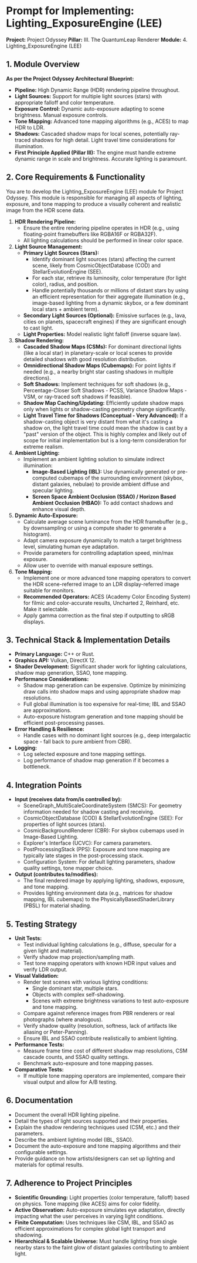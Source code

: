﻿# Prompt for Implementing: Lighting_ExposureEngine (LEE)

**Project:** Project Odyssey
**Pillar:** III. The QuantumLeap Renderer
**Module:** 4. Lighting_ExposureEngine (LEE)

## 1. Module Overview

**As per the Project Odyssey Architectural Blueprint:**

* **Pipeline:** High Dynamic Range (HDR) rendering pipeline throughout.
* **Light Sources:** Support for multiple light sources (stars) with appropriate falloff and color temperature.
* **Exposure Control:** Dynamic auto-exposure adapting to scene brightness. Manual exposure controls.
* **Tone Mapping:** Advanced tone mapping algorithms (e.g., ACES) to map HDR to LDR.
* **Shadows:** Cascaded shadow maps for local scenes, potentially ray-traced shadows for high detail. Light travel time considerations for illumination.
* **First Principle Applied (Pillar III):** The engine must handle extreme dynamic range in scale and brightness. Accurate lighting is paramount.

## 2. Core Requirements & Functionality

You are to develop the Lighting_ExposureEngine (LEE) module for Project Odyssey. This module is responsible for managing all aspects of lighting, exposure, and tone mapping to produce a visually coherent and realistic image from the HDR scene data.

1.  **HDR Rendering Pipeline:**
    * Ensure the entire rendering pipeline operates in HDR (e.g., using floating-point framebuffers like RGBA16F or RGBA32F).
    * All lighting calculations should be performed in linear color space.
2.  **Light Source Management:**
    * **Primary Light Sources (Stars):**
        * Identify dominant light sources (stars) affecting the current scene, likely from CosmicObjectDatabase (COD) and StellarEvolutionEngine (SEE).
        * For each star, retrieve its luminosity, color temperature (for light color), radius, and position.
        * Handle potentially thousands or millions of distant stars by using an efficient representation for their aggregate illumination (e.g., image-based lighting from a dynamic skybox, or a few dominant local stars + ambient term).
    * **Secondary Light Sources (Optional):** Emissive surfaces (e.g., lava, cities on planets, spacecraft engines) if they are significant enough to cast light.
    * **Light Properties:** Model realistic light falloff (inverse square law).
3.  **Shadow Rendering:**
    * **Cascaded Shadow Maps (CSMs):** For dominant directional lights (like a local star) in planetary-scale or local scenes to provide detailed shadows with good resolution distribution.
    * **Omnidirectional Shadow Maps (Cubemaps):** For point lights if needed (e.g., a nearby bright star casting shadows in multiple directions).
    * **Soft Shadows:** Implement techniques for soft shadows (e.g., Percentage-Closer Soft Shadows - PCSS, Variance Shadow Maps - VSM, or ray-traced soft shadows if feasible).
    * **Shadow Map Caching/Updating:** Efficiently update shadow maps only when lights or shadow-casting geometry change significantly.
    * **Light Travel Time for Shadows (Conceptual - Very Advanced):** If a shadow-casting object is very distant from what it's casting a shadow on, the light travel time could mean the shadow is cast by a "past" version of the object. This is highly complex and likely out of scope for initial implementation but is a long-term consideration for extreme realism.
4.  **Ambient Lighting:**
    * Implement an ambient lighting solution to simulate indirect illumination:
        * **Image-Based Lighting (IBL):** Use dynamically generated or pre-computed cubemaps of the surrounding environment (skybox, distant galaxies, nebulae) to provide ambient diffuse and specular lighting.
        * **Screen Space Ambient Occlusion (SSAO) / Horizon Based Ambient Occlusion (HBAO):** To add contact shadows and enhance visual depth.
5.  **Dynamic Auto-Exposure:**
    * Calculate average scene luminance from the HDR framebuffer (e.g., by downsampling or using a compute shader to generate a histogram).
    * Adapt camera exposure dynamically to match a target brightness level, simulating human eye adaptation.
    * Provide parameters for controlling adaptation speed, min/max exposure.
    * Allow user to override with manual exposure settings.
6.  **Tone Mapping:**
    * Implement one or more advanced tone mapping operators to convert the HDR scene-referred image to an LDR display-referred image suitable for monitors.
    * **Recommended Operators:** ACES (Academy Color Encoding System) for filmic and color-accurate results, Uncharted 2, Reinhard, etc. Make it selectable.
    * Apply gamma correction as the final step if outputting to sRGB displays.

## 3. Technical Stack & Implementation Details

* **Primary Language:** C++ or Rust.
* **Graphics API:** Vulkan, DirectX 12.
* **Shader Development:** Significant shader work for lighting calculations, shadow map generation, SSAO, tone mapping.
* **Performance Considerations:**
    * Shadow map generation can be expensive. Optimize by minimizing draw calls into shadow maps and using appropriate shadow map resolutions.
    * Full global illumination is too expensive for real-time; IBL and SSAO are approximations.
    * Auto-exposure histogram generation and tone mapping should be efficient post-processing passes.
* **Error Handling & Resilience:**
    * Handle cases with no dominant light sources (e.g., deep intergalactic space - fall back to pure ambient from CBR).
* **Logging:**
    * Log selected exposure and tone mapping settings.
    * Log performance of shadow map generation if it becomes a bottleneck.

## 4. Integration Points

* **Input (receives data from/is controlled by):**
    * SceneGraph_MultiScaleCoordinateSystem (SMCS): For geometry information needed for shadow casting and receiving.
    * CosmicObjectDatabase (COD) & StellarEvolutionEngine (SEE): For properties of light sources (stars).
    * CosmicBackgroundRenderer (CBR): For skybox cubemaps used in Image-Based Lighting.
    * Explorer's Interface (UCVC): For camera parameters.
    * PostProcessingStack (PPS): Exposure and tone mapping are typically late stages in the post-processing stack.
    * Configuration System: For default lighting parameters, shadow quality settings, tone mapper choice.
* **Output (contributes to/modifies):**
    * The final rendered image by applying lighting, shadows, exposure, and tone mapping.
    * Provides lighting environment data (e.g., matrices for shadow mapping, IBL cubemaps) to the PhysicallyBasedShaderLibrary (PBSL) for material shading.

## 5. Testing Strategy

* **Unit Tests:**
    * Test individual lighting calculations (e.g., diffuse, specular for a given light and material).
    * Verify shadow map projection/sampling math.
    * Test tone mapping operators with known HDR input values and verify LDR output.
* **Visual Validation:**
    * Render test scenes with various lighting conditions:
        * Single dominant star, multiple stars.
        * Objects with complex self-shadowing.
        * Scenes with extreme brightness variations to test auto-exposure and tone mapping.
    * Compare against reference images from PBR renderers or real photographs (where analogous).
    * Verify shadow quality (resolution, softness, lack of artifacts like aliasing or Peter-Panning).
    * Ensure IBL and SSAO contribute realistically to ambient lighting.
* **Performance Tests:**
    * Measure frame time cost of different shadow map resolutions, CSM cascade counts, and SSAO quality settings.
    * Benchmark auto-exposure and tone mapping passes.
* **Comparative Tests:**
    * If multiple tone mapping operators are implemented, compare their visual output and allow for A/B testing.

## 6. Documentation

* Document the overall HDR lighting pipeline.
* Detail the types of light sources supported and their properties.
* Explain the shadow rendering techniques used (CSM, etc.) and their parameters.
* Describe the ambient lighting model (IBL, SSAO).
* Document the auto-exposure and tone mapping algorithms and their configurable settings.
* Provide guidance on how artists/designers can set up lighting and materials for optimal results.

## 7. Adherence to Project Principles

* **Scientific Grounding:** Light properties (color temperature, falloff) based on physics. Tone mapping (like ACES) aims for color fidelity.
* **Active Observation:** Auto-exposure simulates eye adaptation, directly impacting what the user perceives in varying light conditions.
* **Finite Computation:** Uses techniques like CSM, IBL, and SSAO as efficient approximations for complex global light transport and shadowing.
* **Hierarchical & Scalable Universe:** Must handle lighting from single nearby stars to the faint glow of distant galaxies contributing to ambient light.
